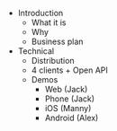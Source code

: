 * Introduction
	* What it is
	* Why
	* Business plan
* Technical 
	* Distribution
	* 4 clients + Open API
	* Demos
		* Web (Jack)
		* Phone (Jack)
		* iOS (Manny)
		* Android (Alex)